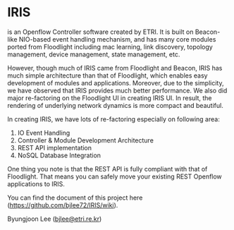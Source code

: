 IRIS
====
is an Openflow Controller software created by ETRI. It is built on Beacon-like NIO-based event handling mechanism, 
and has many core modules ported from Floodlight including mac learning, link discovery, topology management, 
device management, state management, etc.

However, though much of IRIS came from Floodlight and Beacon, IRIS has much simple architecture 
than that of Floodlight, which enables easy development of modules and applications. 
Moreover, due to the simplicity, we have observed that IRIS provides much better performance. 
We also did major re-factoring on the Floodlight UI in creating IRIS UI. 
In result, the rendering of underlying network dynamics is more compact and beautiful.

In creating IRIS, we have lots of re-factoring especially on following area:

1. IO Event Handling
2. Controller & Module Development Architecture
3. REST API implementation
4. NoSQL Database Integration

One thing you note is that the REST API is fully compliant with that of Floodlight. 
That means you can safely move your existing REST Openflow applications to IRIS.

You can find the document of this project here (https://github.com/bjlee72/IRIS/wiki).

Byungjoon Lee (bjlee@etri.re.kr)
